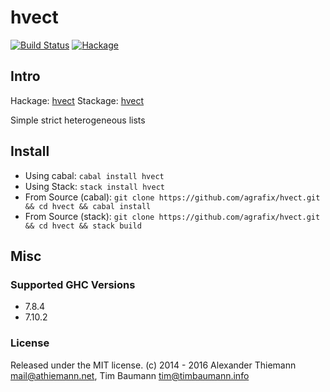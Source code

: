 hvect
=====

[![Build Status](https://travis-ci.org/agrafix/hvect.svg)](https://travis-ci.org/agrafix/hvect)
[![Hackage](https://img.shields.io/hackage/v/hvect.svg)](http://hackage.haskell.org/package/hvect)

## Intro

Hackage: [hvect](http://hackage.haskell.org/package/hvect)
Stackage: [hvect](https://www.stackage.org/package/hvect)

Simple strict heterogeneous lists


## Install

* Using cabal: `cabal install hvect`
* Using Stack: `stack install hvect`
* From Source (cabal): `git clone https://github.com/agrafix/hvect.git && cd hvect && cabal install`
* From Source (stack): `git clone https://github.com/agrafix/hvect.git && cd hvect && stack build`


## Misc

### Supported GHC Versions

* 7.8.4
* 7.10.2

### License

Released under the MIT license.
(c) 2014 - 2016 Alexander Thiemann <mail@athiemann.net>, Tim Baumann <tim@timbaumann.info>

